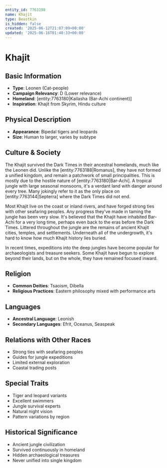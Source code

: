 ```yaml
---
entity_id: 7763198
name: Khajit
type: Beastkin
is_hidden: false
created: '2025-06-12T21:07:09+00:00'
updated: '2025-06-16T01:40:33+00:00'
---
```


# Khajit

## Basic Information

- **Type**: Leonen (Cat-people)
- **Campaign Relevancy**: D (Lower relevance)
- **Homeland**: [entity:7763180|Kailasha (Bar-Achi continent)]
- **Inspiration**: Khajit from Skyrim, Hindu culture

## Physical Description

- **Appearance**: Bipedal tigers and leopards
- **Size**: Human to larger, varies by subtype

## Culture & Society

The Khajit survived the Dark Times in their ancestral homelands, much like the Leonen did. Unlike the [entity:7763188|Romanus], they have not formed a unified kingdom, and remain a patchwork of small principalities. This is mostly due to the hostile nature of [entity:7763180|Bar-Achi]. A tropical jungle with large seasonal monsoons, it's a verdant land with danger around every tree. Many jokingly refer to it as the only place on [entity:7763144|Septerra] where the Dark Times did not end.

Most Khajit live on the coast or inland rivers, and have forged strong ties with other seafaring peoples. Any progress they've made in taming the jungle has been very slow. It's believed that the Khajit have inhabited Bar-Achi for a very long time, perhaps even back to the eras before the Dark Times. Littered throughout the jungle are the remains of ancient Khajit cities, temples, and settlements. Underneath all of the undergrowth, it's hard to know how much Khajit history lies buried.

In recent times, expeditions into the deep jungles have become popular for archaeologists and treasure seekers. Some Khajit have begun to explore beyond their lands, but on the whole, they have remained focused inward.

## Religion

- **Common Deities**: Tsaoism, Dibella
- **Religious Practices**: Eastern philosophy mixed with performance arts

## Languages

- **Ancestral Language**: Leonish
- **Secondary Languages**: Efrit, Oceanus, Seaspeak

## Relations with Other Races

- Strong ties with seafaring peoples
- Guides for jungle expeditions
- Limited external exploration
- Coastal trading posts

## Special Traits

- Tiger and leopard variants
- Excellent swimmers
- Jungle survival experts
- Natural night vision
- Pattern variations by region

## Historical Significance

- Ancient jungle civilization
- Survived continuously in homeland
- Hidden archaeological treasures
- Never unified into single kingdom
